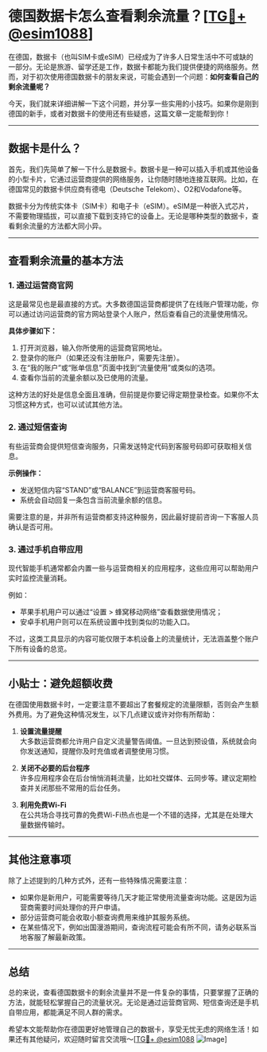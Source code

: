 # 德国数据卡怎么查看剩余流量？[[TG💪+ @esim1088](https://t.me/s/esim1088)]

在德国，数据卡（也叫SIM卡或eSIM）已经成为了许多人日常生活中不可或缺的一部分。无论是旅游、留学还是工作，数据卡都能为我们提供便捷的网络服务。然而，对于初次使用德国数据卡的朋友来说，可能会遇到一个问题：**如何查看自己的剩余流量呢？**

今天，我们就来详细讲解一下这个问题，并分享一些实用的小技巧。如果你是刚到德国的新手，或者对数据卡的使用还有些疑惑，这篇文章一定能帮到你！

---

## 数据卡是什么？

首先，我们先简单了解一下什么是数据卡。数据卡是一种可以插入手机或其他设备的小型卡片，它通过运营商提供的网络服务，让你随时随地连接互联网。比如，在德国常见的数据卡供应商有德电（Deutsche Telekom）、O2和Vodafone等。

数据卡分为传统实体卡（SIM卡）和电子卡（eSIM）。eSIM是一种嵌入式芯片，不需要物理插拔，可以直接下载到支持它的设备上。无论是哪种类型的数据卡，查看剩余流量的方法都大同小异。

---

## 查看剩余流量的基本方法

### 1. **通过运营商官网**
这是最常见也是最直接的方式。大多数德国运营商都提供了在线账户管理功能，你可以通过访问运营商的官方网站登录个人账户，然后查看自己的流量使用情况。

**具体步骤如下：**
1. 打开浏览器，输入你所使用的运营商官网地址。
2. 登录你的账户（如果还没有注册账户，需要先注册）。
3. 在“我的账户”或“账单信息”页面中找到“流量使用”或类似的选项。
4. 查看你当前的流量余额以及已使用的流量。

这种方法的好处是信息全面且准确，但前提是你要记得定期登录检查。如果你不太习惯这种方式，也可以试试其他方法。

### 2. **通过短信查询**
有些运营商会提供短信查询服务，只需发送特定代码到客服号码即可获取相关信息。

**示例操作：**
- 发送短信内容“STAND”或“BALANCE”到运营商客服号码。
- 系统会自动回复一条包含当前流量余额的信息。

需要注意的是，并非所有运营商都支持这种服务，因此最好提前咨询一下客服人员确认是否可用。

### 3. **通过手机自带应用**
现代智能手机通常都会内置一些与运营商相关的应用程序，这些应用可以帮助用户实时监控流量消耗。

例如：
- 苹果手机用户可以通过“设置 > 蜂窝移动网络”查看数据使用情况；
- 安卓手机用户则可以在系统设置中找到类似的功能入口。

不过，这类工具显示的内容可能仅限于本机设备上的流量统计，无法涵盖整个账户下所有设备的总览。

---

## 小贴士：避免超额收费

在德国使用数据卡时，一定要注意不要超出了套餐规定的流量限额，否则会产生额外费用。为了避免这种情况发生，以下几点建议或许对你有所帮助：

1. **设置流量提醒**  
   大多数运营商都允许用户自定义流量警告阈值。一旦达到预设值，系统就会向你发送通知，提醒你及时充值或者调整使用习惯。

2. **关闭不必要的后台程序**  
   许多应用程序会在后台悄悄消耗流量，比如社交媒体、云同步等。建议定期检查并关闭那些不常用的后台任务。

3. **利用免费Wi-Fi**  
   在公共场合寻找可靠的免费Wi-Fi热点也是一个不错的选择，尤其是在处理大量数据传输时。

---

## 其他注意事项

除了上述提到的几种方式外，还有一些特殊情况需要注意：

- 如果你是新用户，可能需要等待几天才能正常使用流量查询功能。这是因为运营商需要时间处理你的开户申请。
- 部分运营商可能会收取小额查询费用来维护其服务系统。
- 在某些情况下，例如出国漫游期间，查询流程可能会有所不同，请务必联系当地客服了解最新政策。

---

## 总结

总的来说，查看德国数据卡的剩余流量并不是一件复杂的事情，只要掌握了正确的方法，就能轻松掌握自己的流量状况。无论是通过运营商官网、短信查询还是手机自带应用，都能满足不同人群的需求。

希望本文能帮助你在德国更好地管理自己的数据卡，享受无忧无虑的网络生活！如果还有其他疑问，欢迎随时留言交流哦～[[TG💪+ @esim1088](https://t.me/s/esim1088) ![Image](https://i.postimg.cc/4NQfJmqS/Snipaste-2025-05-13-00-14-12.png)]
